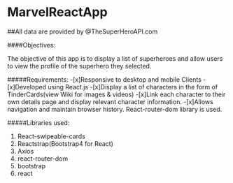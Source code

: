 # MarvelReactApp

##All data are provided by @TheSuperHeroAPI.com

####Objectives:

The objective of this app is to display a list of superheroes and allow users to view the profile of the superhero they selected.

#####Requirements: -[x]Responsive to desktop and mobile Clients -[x]Developed using React.js -[x]Display a list of characters in the form of TinderCards(view Wiki for images & videos) -[x]Link each character to their own details page and display relevant character information. -[x]Allows navigation and maintain browser history. React-router-dom library is used.

#####Libraries used:

1. React-swipeable-cards
2. Reactstrap(Bootstrap4 for React)
3. Axios
4. react-router-dom
5. bootstrap
6. react
